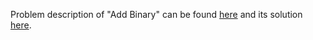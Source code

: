 Problem description of "Add Binary" can be found [here](https://leetcode.com/problems/add-binary/) and its solution [here](https://github.com/aurimas13/LeetCode-HackerRank-MAANG/blob/main/LeetCode/Python%20Solutions/Add%20Strings/add.py).